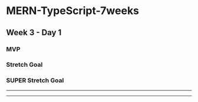 # MERN-TypeScript-7weeks

## Week 3 - Day 1


### MVP


### Stretch Goal


### SUPER Stretch Goal

------
------